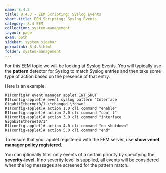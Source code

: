 ```yaml
---
name: 8.4.3
title: 8.4.3 - EEM Scripting: Syslog Events
short-title: EEM Scripting: Syslog Events
category: 8.4 EEM
collection: system-management
layout: page
exam: both
sidebar: system_sidebar
permalink: 8.4.3.html
folder: system-management
---
```

For this EEM topic we will be looking at Syslog Events. You will typically use the **pattern** detector for Syslog to match Syslog entries and then take some type of action based on the presence of that entry.

Here is an example.
```
R1(config)# event manager applet INT_SHUT
R1(config-applet)# event syslog pattern "Interface GigabitEthernet0/1.\*changed.\*down"
R1(config-applet)# action 1.0 cli command "enable"
R1(config-applet)# action 2.0 cli command "conf t"
R1(config-applet)# action 3.0 cli command "interface GigabitEthernet0/1"
R1(config-applet)# action 4.0 cli command "no shutdown"
R1(config-applet)# action 5.0 cli command "end"
```
To ensure that your applet registered with the EEM server, use **show venet manager policy registered**.

You can iptionally filter only events of a certain priority by specifying the **severity-level**. If no severity level is supplied, all events will be considered when the log messages are screened for the pattern match.

